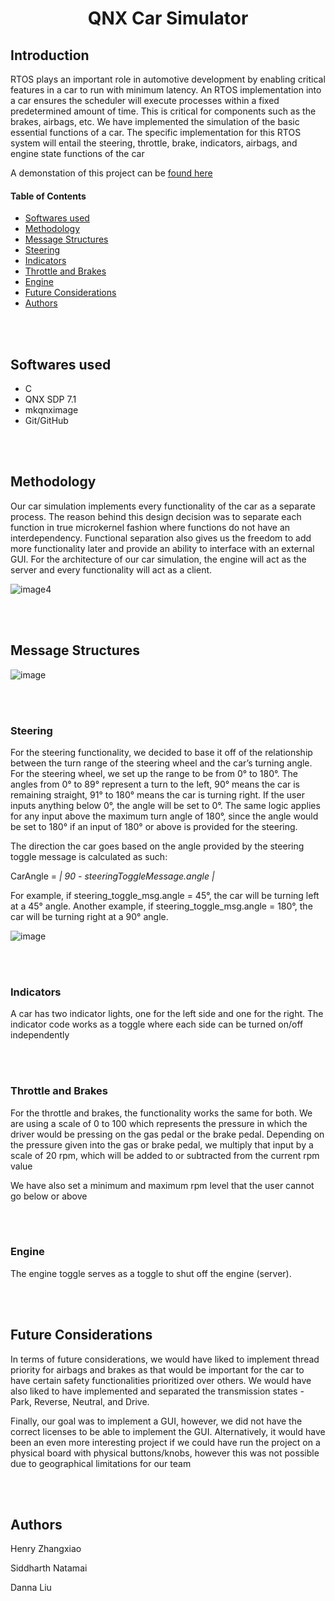<h1 align="center">
    QNX Car Simulator
</h1>

## Introduction

RTOS plays an important role in automotive development by enabling critical features in a car to run with minimum latency.
An RTOS implementation into a car ensures the scheduler will execute processes within a fixed predetermined amount of time.
This is critical for components such as the brakes, airbags, etc.
We have implemented the simulation of the basic essential functions of a car.
The specific implementation for this RTOS system will entail the steering, throttle, brake, indicators, airbags, and engine state functions of the car

A demonstation of this project can be [found here](https://drive.google.com/file/d/1l7ytDqNkq0eVp5y3OOdL6GZUcemoYRx3/view?usp=share_link)

#### Table of Contents
- [Softwares used](#softwares)
- [Methodology](#methodology)
- [Message Structures](#message-structures)
- [Steering](#steering)
- [Indicators](#indicators)
- [Throttle and Brakes](#throttles-brakes)
- [Engine](#engine)
- [Future Considerations](#future)
- [Authors](#authors)

<br></br>


## Softwares used <a name="softwares"></a>

- C
- QNX SDP 7.1
- mkqnximage
- Git/GitHub

<br></br>


## Methodology <a name="methodology"></a>

Our car simulation implements every functionality of the car as a separate process.
The reason behind this design decision was to separate each function in true microkernel fashion where functions do not have an interdependency. Functional separation also gives us the freedom to add more functionality later and provide an ability to interface with an external GUI.
For the architecture of our car simulation, the engine will act as the server and every functionality will act as a client.

![image4](https://user-images.githubusercontent.com/44578113/233807651-7f07d72c-71d9-4417-a053-8c8256b39230.png)

<br></br>


## Message Structures <a name="message-structures"></a>
![image](https://user-images.githubusercontent.com/44578113/233807887-7f5ba43b-01c3-4a2d-861c-89a5eb4428df.png)

<br></br>


### Steering <a name="steering"></a>
For the steering functionality, we decided to base it off of the relationship between the turn range of the steering wheel and the car’s turning angle.
For the steering wheel, we set up the range to be from 0° to 180°.
The angles from 0° to 89° represent a turn to the left, 90° means the car is remaining straight, 91° to 180° means the car is turning right. If the user inputs anything below 0°, the angle will be set to 0°. The same logic applies for any input above the maximum turn angle of 180°, since the angle would be set to 180° if an input of 180° or above is provided for the steering. 

The direction the car goes based on the angle provided by the steering toggle message is calculated as such: 

CarAngle = *| 90 - steeringToggleMessage.angle |*

For example, if steering_toggle_msg.angle = 45°, the car will be turning left at a 45° angle. Another example, if steering_toggle_msg.angle = 180°, the car will be turning right at a 90° angle.

![image](https://user-images.githubusercontent.com/44578113/233812331-bdc6dad6-7638-4344-a7bd-d1bf785a6ac5.png)

<br></br>


### Indicators <a name="indicators"></a>
A car has two indicator lights, one for the left side and one for the right. The indicator code works as a toggle where each side can be turned on/off independently

<br></br>


### Throttle and Brakes <a name="throttles-brakes"></a>
For the throttle and brakes, the functionality works the same for both. We are using a scale of 0 to 100 which represents the pressure in which the driver would be pressing on the gas pedal or the brake pedal. Depending on the pressure given into the gas or brake pedal, we multiply that input by a scale of 20 rpm, which will be added to or subtracted from the current rpm value

We have also set a minimum and maximum rpm level that the user cannot go below or above

<br></br>


### Engine <a name="engine"></a>
The engine toggle serves as a toggle to shut off the engine (server).

<br></br>


## Future Considerations <a name="future"></a>
In terms of future considerations, we would have liked to implement thread priority for airbags and brakes as that would be important for the car to have certain safety functionalities prioritized over others. We would have also liked to have implemented and separated the transmission states - Park, Reverse, Neutral, and Drive. 

Finally, our goal was to implement a GUI, however, we did not have the correct licenses to be able to implement the GUI. Alternatively, it would have been an even more interesting project if we could have run the project on a physical board with physical buttons/knobs, however this was not possible due to geographical limitations for our team

<br></br>


## Authors <a name="authors"></a>
Henry Zhangxiao

Siddharth Natamai

Danna Liu

<br></br>

